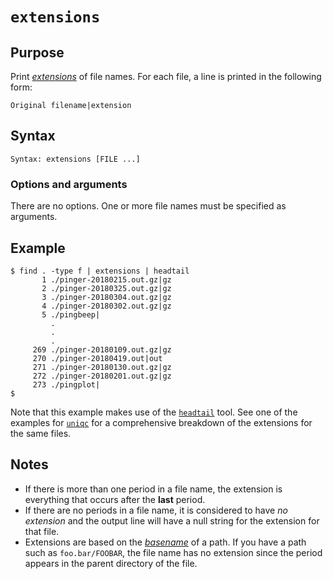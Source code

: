# `extensions`

## Purpose
Print <a href="https://www.wikiwand.com/en/Filename_extension">_extensions_</a> of file names.  For each file, a line is printed in the following form:

  ```
Original filename|extension
  ```

## Syntax
```
Syntax: extensions [FILE ...]
```

### Options and arguments
There are no options.  One or more file names must be specified as arguments.

## Example

```
$ find . -type f | extensions | headtail
       1 ./pinger-20180215.out.gz|gz
       2 ./pinger-20180325.out.gz|gz
       3 ./pinger-20180304.out.gz|gz
       4 ./pinger-20180302.out.gz|gz
       5 ./pingbeep|
         .
         .
         .
     269 ./pinger-20180109.out.gz|gz
     270 ./pinger-20180419.out|out
     271 ./pinger-20180130.out.gz|gz
     272 ./pinger-20180201.out.gz|gz
     273 ./pingplot|
$ 
```
Note that this example makes use of the [`headtail`](headtail.md) tool.  See one of the examples for [`uniqc`](uniqc.md) for a comprehensive breakdown of the extensions for the same files.

## Notes

- If there is more than one period in a file name, the extension is everything that occurs after the **last** period.
- If there are no periods in a file name, it is considered to have _no extension_ and the output line will have a null string for the extension for that file.
- Extensions are based on the <a href="https://www.wikiwand.com/en/Basename">_basename_</a> of a path.  If you have a path such as `foo.bar/FOOBAR`, the file name has no extension since the period appears in the parent directory of the file.
